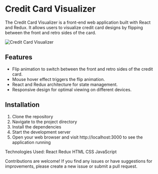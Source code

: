 # Credit Card Visualizer

The Credit Card Visualizer is a front-end web application built with React and Redux. It allows users to visualize credit card designs by flipping between the front and retro sides of the card.

![Credit Card Visualizer](demo.gif)

## Features

- Flip animation to switch between the front and retro sides of the credit card.
- Mouse hover effect triggers the flip animation.
- React and Redux architecture for state management.
- Responsive design for optimal viewing on different devices.

## Installation

1. Clone the repository
2. Navigate to the project directory
3. Install the dependencies
4. Start the development server
5. Open your web browser and visit http://localhost:3000 to see the application running

Technologies Used:
React
Redux
HTML
CSS
JavaScript


Contributions are welcome! If you find any issues or have suggestions for improvements, please create a new issue or submit a pull request.

